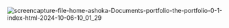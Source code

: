 ![screencapture-file-home-ashoka-Documents-portfolio-the-portfolio-0-1-index-html-2024-10-06-10_01_29](https://github.com/user-attachments/assets/86aff879-f78a-4a24-a454-d740d864a7d4)
